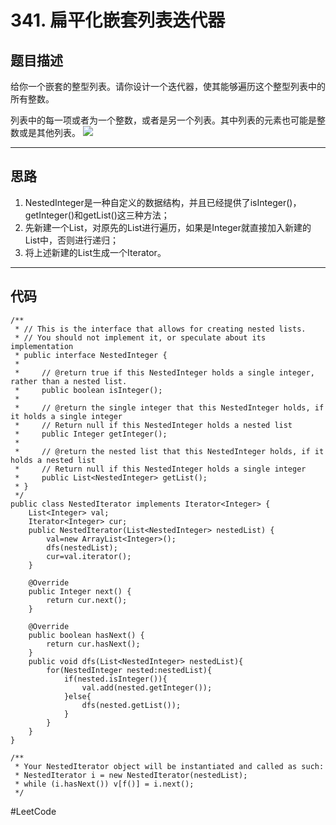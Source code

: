 # 341. 扁平化嵌套列表迭代器
## 题目描述
给你一个嵌套的整型列表。请你设计一个迭代器，使其能够遍历这个整型列表中的所有整数。

列表中的每一项或者为一个整数，或者是另一个列表。其中列表的元素也可能是整数或是其他列表。
![](341.%20%E6%89%81%E5%B9%B3%E5%8C%96%E5%B5%8C%E5%A5%97%E5%88%97%E8%A1%A8%E8%BF%AD%E4%BB%A3%E5%99%A8/%E6%88%AA%E5%B1%8F2021-03-23%20%E4%B8%8B%E5%8D%885.18.21.png)
- - - -
## 思路
1. NestedInteger是一种自定义的数据结构，并且已经提供了isInteger()，getInteger()和getList()这三种方法；
2.  先新建一个List<Integer>，对原先的List进行遍历，如果是Integer就直接加入新建的List中，否则进行递归；
3. 将上述新建的List生成一个Iterator<Integer>。
- - - -
## 代码
```
/**
 * // This is the interface that allows for creating nested lists.
 * // You should not implement it, or speculate about its implementation
 * public interface NestedInteger {
 *
 *     // @return true if this NestedInteger holds a single integer, rather than a nested list.
 *     public boolean isInteger();
 *
 *     // @return the single integer that this NestedInteger holds, if it holds a single integer
 *     // Return null if this NestedInteger holds a nested list
 *     public Integer getInteger();
 *
 *     // @return the nested list that this NestedInteger holds, if it holds a nested list
 *     // Return null if this NestedInteger holds a single integer
 *     public List<NestedInteger> getList();
 * }
 */
public class NestedIterator implements Iterator<Integer> {
    List<Integer> val;
    Iterator<Integer> cur;
    public NestedIterator(List<NestedInteger> nestedList) {
        val=new ArrayList<Integer>();
        dfs(nestedList);
        cur=val.iterator();
    }

    @Override
    public Integer next() {
        return cur.next();
    }

    @Override
    public boolean hasNext() {
        return cur.hasNext();
    }
    public void dfs(List<NestedInteger> nestedList){
        for(NestedInteger nested:nestedList){
            if(nested.isInteger()){
                val.add(nested.getInteger());
            }else{
                dfs(nested.getList());
            }
        }
    }
}

/**
 * Your NestedIterator object will be instantiated and called as such:
 * NestedIterator i = new NestedIterator(nestedList);
 * while (i.hasNext()) v[f()] = i.next();
 */
```
#LeetCode